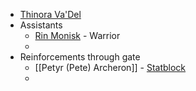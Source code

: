 
* [Thinora Va'Del](https://www.dndbeyond.com/monsters/3838148-lady-thinora-va-del-archmage-of-antiquity)
* Assistants
	* [Rin Monisk](https://www.dndbeyond.com/monsters/744302-blood-hunter) - Warrior
	* 
* Reinforcements through gate
	* [[Petyr (Pete) Archeron]] - [Statblock](https://www.dndbeyond.com/monsters/2560883-necromancer-wizard)
	* 